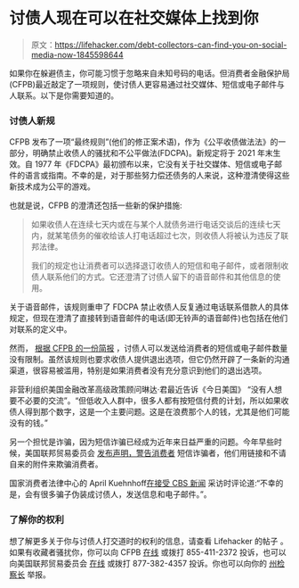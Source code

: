 # 讨债人现在可以在社交媒体上找到你

> 原文：<https://lifehacker.com/debt-collectors-can-find-you-on-social-media-now-1845598644>

如果你在躲避债主，你可能习惯于忽略来自未知号码的电话。但消费者金融保护局(CFPB)最近敲定了一项规则，使讨债人更容易通过社交媒体、短信或电子邮件与人联系。以下是你需要知道的。



### **讨债人新规**

CFPB 发布了一项“最终规则”(他们的修正案术语)，作为《公平收债做法法》的一部分，明确禁止收债人的骚扰和不公平做法(FDCPA)。新规定将于 2021 年末生效。自 1977 年《FDCPA》最初颁布以来，它没有关于社交媒体、短信或电子邮件的语言或指南。不幸的是，对于那些努力偿还债务的人来说，这种澄清使得这些新技术成为公平的游戏。

也就是说，CFPB 的澄清还包括一些新的保护措施:

> 如果收债人在连续七天内或在与某个人就债务进行电话交谈后的连续七天内，就某笔债务的催收给该人打电话超过七次，则收债人将被认为违反了联邦法律。
> 
> 我们的规定也让消费者可以选择退订收债人的短信和电子邮件，或者限制收债人联系他们的方式。它还澄清了讨债人留下的语音邮件和其他信息的使用。

关于语音邮件，该规则重申了 FDCPA 禁止收债人反复通过电话联系借款人的具体规定，但现在澄清了直接转到语音邮件的电话(即无铃声的语音邮件)也包括在他们对联系的定义中。

然而， [根据 CFPB 的一份简报](https://files.consumerfinance.gov/f/documents/cfpb_october_2020_debt_collection_executive_summary.pdf) ，讨债人可以发送给消费者的短信或电子邮件数量没有限制。虽然该规则也要求收债人提供退出选项，但它仍然开辟了一条新的沟通渠道，很容易被滥用，特别是如果消费者没有充分意识到他们的退出选项。

非营利组织美国金融改革高级政策顾问琳达·君最近告诉《今日美国》 “没有人想要不必要的交流”。“但低收入人群中，很多人都有按短信付费的计划，所以如果收债人得到那个数字，这是一个主要问题。这是在浪费那个人的钱，尤其是他们可能没有的钱。”

另一个担忧是诈骗，因为短信诈骗已经成为近年来日益严重的问题。今年早些时候，美国联邦贸易委员会 [发布声明，警告消费者](https://www.consumer.ftc.gov/articles/how-recognize-and-report-spam-text-messages) 短信诈骗者，他们用链接和不请自来的附件来欺骗消费者。

国家消费者法律中心的 April Kuehnhoff[在接受 CBS 新闻](https://www.cbsnews.com/news/debt-collectors-unlimited-text-email-messages-consumer-financial-protection-bureau/) 采访时评论道:“不幸的是，会有很多骗子伪装成讨债人，发送信息和电子邮件。”。

### 了解你的权利

想了解更多关于你与讨债人打交道时的权利的信息，请查看 Lifehacker 的帖子 。如果有收藏者骚扰你，你可以向 CFPB [在线](https://www.consumerfinance.gov/complaint/) 或拨打 855-411-2372 投诉，也可以向美国联邦贸易委员会 [在线](https://www.consumer.ftc.gov/articles/0149-debt-collection) 或拨打 877-382-4357 投诉。你也可以向你的 [州检察长](http://www.naag.org/current-attorneys-general.ph) 举报。